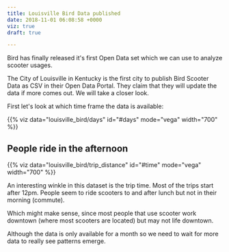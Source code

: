 ```yaml
---
title: Louisville Bird Data published
date: 2018-11-01 06:08:58 +0000
viz: true
draft: true

---
```

Bird has finally released it's first Open Data set which we can use to analyze scooter usages.

The City of Louisville in Kentucky is the first city to publish Bird Scooter Data as CSV in their Open Data Portal. They claim that they will update the data if more comes out. We will take a closer look.

First let's look at which time frame the data is available:

<div id="days" height="400"></div> {{% viz data="louisville_bird/days" id="#days" mode="vega" width="700" %}}

## People ride in the afternoon

<div id="time" height="400"></div>{{% viz data="louisville_bird/trip_distance" id="#time" mode="vega" width="700" %}}

An interesting winkle in this dataset is the trip time. Most of the trips start after 12pm. People seem to ride scooters to and after lunch but not in their morning (commute). 

Which might make sense, since most people that use scooter work downtown (where most scooters are located) but may not life downtown. 

Although the data is only available for a month so we need to wait for more data to really see patterns emerge. 